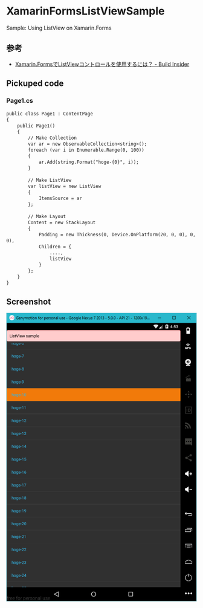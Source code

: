 # XamarinFormsListViewSample
Sample: Using ListView on Xamarin.Forms

## 参考
- [Xamarin.FormsでListViewコントロールを使用するには？ - Build Insider](http://www.buildinsider.net/mobile/xamarintips/0038)

## Pickuped code
### Page1.cs
```
public class Page1 : ContentPage
{
    public Page1()
    {
        // Make Collection
        var ar = new ObservableCollection<string>();
        foreach (var i in Enumerable.Range(0, 100))
        {
            ar.Add(string.Format("hoge-{0}", i));
        }

        // Make ListView
        var listView = new ListView
        {
            ItemsSource = ar
        };

        // Make Layout
        Content = new StackLayout
        {
            Padding = new Thickness(0, Device.OnPlatform(20, 0, 0), 0, 0),
            Children = {
                ....,
                listView
            }
        };
    }
}
```

## Screenshot
![screenshot](https://raw.githubusercontent.com/xamarin-samples/XamarinFormsListViewSample/master/screenshots/screenshot.png)
